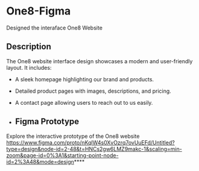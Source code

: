 # One8-Figma
Designed the interaface One8 Website


## Description

The One8 website interface design showcases a modern and user-friendly layout. It includes:

- A sleek homepage highlighting our brand and products.
- Detailed product pages with images, descriptions, and pricing.
- A contact page allowing users to reach out to us easily.

- ## Figma Prototype

Explore the interactive prototype of the One8 website <br>
https://www.figma.com/proto/nKqlW4s0XvOzrq7ovUuEFd/Untitled?type=design&node-id=2-48&t=HNCs2gw6LMZ9makc-1&scaling=min-zoom&page-id=0%3A1&starting-point-node-id=2%3A48&mode=design****
